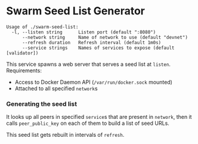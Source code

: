 # Swarm Seed List Generator

```
Usage of ./swarm-seed-list:
  -l, --listen string      Listen port (default ":8080")
      --network string     Name of network to use (default "devnet")
      --refresh duration   Refresh interval (default 1m0s)
      --service strings    Names of services to expose (default [validator])
```

This service spawns a web server that serves a seed list at `listen`.
Requirements:
 - Access to Docker Daemon API (`/var/run/docker.sock` mounted)
 - Attached to all specified `network`s

### Generating the seed list

It looks up all peers in specified `service`s that are present in `network`,
then it calls `peer_public_key` on each of them to build a list of seed URLs.

This seed list gets rebuilt in intervals of `refresh`.
